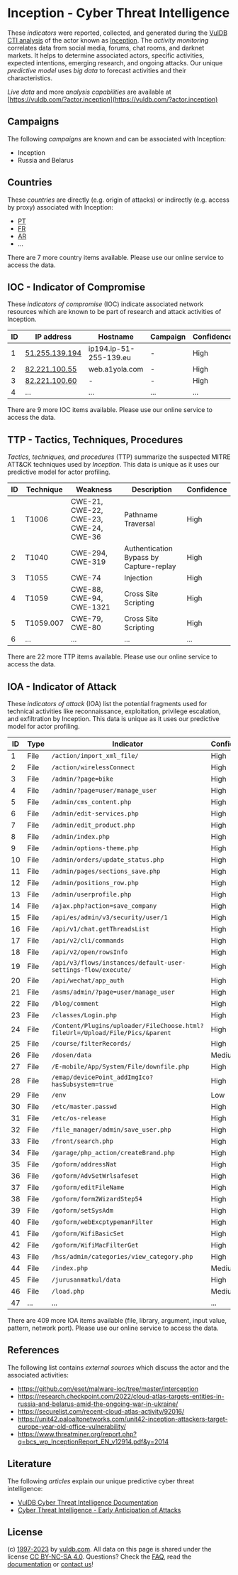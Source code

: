 # Inception - Cyber Threat Intelligence

These _indicators_ were reported, collected, and generated during the [VulDB CTI analysis](https://vuldb.com/?kb.cti) of the actor known as [Inception](https://vuldb.com/?actor.inception). The _activity monitoring_ correlates data from social media, forums, chat rooms, and darknet markets. It helps to determine associated actors, specific activities, expected intentions, emerging research, and ongoing attacks. Our unique _predictive model_ uses _big data_ to forecast activities and their characteristics.

_Live data_ and more _analysis capabilities_ are available at [https://vuldb.com/?actor.inception](https://vuldb.com/?actor.inception)

## Campaigns

The following _campaigns_ are known and can be associated with Inception:

* Inception
* Russia and Belarus

## Countries

These _countries_ are directly (e.g. origin of attacks) or indirectly (e.g. access by proxy) associated with Inception:

* [PT](https://vuldb.com/?country.pt)
* [FR](https://vuldb.com/?country.fr)
* [AR](https://vuldb.com/?country.ar)
* ...

There are 7 more country items available. Please use our online service to access the data.

## IOC - Indicator of Compromise

These _indicators of compromise_ (IOC) indicate associated network resources which are known to be part of research and attack activities of Inception.

ID | IP address | Hostname | Campaign | Confidence
-- | ---------- | -------- | -------- | ----------
1 | [51.255.139.194](https://vuldb.com/?ip.51.255.139.194) | ip194.ip-51-255-139.eu | - | High
2 | [82.221.100.55](https://vuldb.com/?ip.82.221.100.55) | web.a1yola.com | - | High
3 | [82.221.100.60](https://vuldb.com/?ip.82.221.100.60) | - | - | High
4 | ... | ... | ... | ...

There are 9 more IOC items available. Please use our online service to access the data.

## TTP - Tactics, Techniques, Procedures

_Tactics, techniques, and procedures_ (TTP) summarize the suspected MITRE ATT&CK techniques used by _Inception_. This data is unique as it uses our predictive model for actor profiling.

ID | Technique | Weakness | Description | Confidence
-- | --------- | -------- | ----------- | ----------
1 | T1006 | CWE-21, CWE-22, CWE-23, CWE-24, CWE-36 | Pathname Traversal | High
2 | T1040 | CWE-294, CWE-319 | Authentication Bypass by Capture-replay | High
3 | T1055 | CWE-74 | Injection | High
4 | T1059 | CWE-88, CWE-94, CWE-1321 | Cross Site Scripting | High
5 | T1059.007 | CWE-79, CWE-80 | Cross Site Scripting | High
6 | ... | ... | ... | ...

There are 22 more TTP items available. Please use our online service to access the data.

## IOA - Indicator of Attack

These _indicators of attack_ (IOA) list the potential fragments used for technical activities like reconnaissance, exploitation, privilege escalation, and exfiltration by Inception. This data is unique as it uses our predictive model for actor profiling.

ID | Type | Indicator | Confidence
-- | ---- | --------- | ----------
1 | File | `/action/import_xml_file/` | High
2 | File | `/action/wirelessConnect` | High
3 | File | `/admin/?page=bike` | High
4 | File | `/admin/?page=user/manage_user` | High
5 | File | `/admin/cms_content.php` | High
6 | File | `/admin/edit-services.php` | High
7 | File | `/admin/edit_product.php` | High
8 | File | `/admin/index.php` | High
9 | File | `/admin/options-theme.php` | High
10 | File | `/admin/orders/update_status.php` | High
11 | File | `/admin/pages/sections_save.php` | High
12 | File | `/admin/positions_row.php` | High
13 | File | `/admin/userprofile.php` | High
14 | File | `/ajax.php?action=save_company` | High
15 | File | `/api/es/admin/v3/security/user/1` | High
16 | File | `/api/v1/chat.getThreadsList` | High
17 | File | `/api/v2/cli/commands` | High
18 | File | `/api/v2/open/rowsInfo` | High
19 | File | `/api/v3/flows/instances/default-user-settings-flow/execute/` | High
20 | File | `/api/wechat/app_auth` | High
21 | File | `/asms/admin/?page=user/manage_user` | High
22 | File | `/blog/comment` | High
23 | File | `/classes/Login.php` | High
24 | File | `/Content/Plugins/uploader/FileChoose.html?fileUrl=/Upload/File/Pics/&parent` | High
25 | File | `/course/filterRecords/` | High
26 | File | `/dosen/data` | Medium
27 | File | `/E-mobile/App/System/File/downfile.php` | High
28 | File | `/emap/devicePoint_addImgIco?hasSubsystem=true` | High
29 | File | `/env` | Low
30 | File | `/etc/master.passwd` | High
31 | File | `/etc/os-release` | High
32 | File | `/file_manager/admin/save_user.php` | High
33 | File | `/front/search.php` | High
34 | File | `/garage/php_action/createBrand.php` | High
35 | File | `/goform/addressNat` | High
36 | File | `/goform/AdvSetWrlsafeset` | High
37 | File | `/goform/editFileName` | High
38 | File | `/goform/form2WizardStep54` | High
39 | File | `/goform/setSysAdm` | High
40 | File | `/goform/webExcptypemanFilter` | High
41 | File | `/goform/WifiBasicSet` | High
42 | File | `/goform/WifiMacFilterGet` | High
43 | File | `/hss/admin/categories/view_category.php` | High
44 | File | `/index.php` | Medium
45 | File | `/jurusanmatkul/data` | High
46 | File | `/load.php` | Medium
47 | ... | ... | ...

There are 409 more IOA items available (file, library, argument, input value, pattern, network port). Please use our online service to access the data.

## References

The following list contains _external sources_ which discuss the actor and the associated activities:

* https://github.com/eset/malware-ioc/tree/master/interception
* https://research.checkpoint.com/2022/cloud-atlas-targets-entities-in-russia-and-belarus-amid-the-ongoing-war-in-ukraine/
* https://securelist.com/recent-cloud-atlas-activity/92016/
* https://unit42.paloaltonetworks.com/unit42-inception-attackers-target-europe-year-old-office-vulnerability/
* https://www.threatminer.org/report.php?q=bcs_wp_InceptionReport_EN_v12914.pdf&y=2014

## Literature

The following _articles_ explain our unique predictive cyber threat intelligence:

* [VulDB Cyber Threat Intelligence Documentation](https://vuldb.com/?kb.cti)
* [Cyber Threat Intelligence - Early Anticipation of Attacks](https://www.scip.ch/en/?labs.20201022)

## License

(c) [1997-2023](https://vuldb.com/?kb.changelog) by [vuldb.com](https://vuldb.com/?kb.about). All data on this page is shared under the license [CC BY-NC-SA 4.0](https://creativecommons.org/licenses/by-nc-sa/4.0/). Questions? Check the [FAQ](https://vuldb.com/?kb.faq), read the [documentation](https://vuldb.com/?kb) or [contact us](https://vuldb.com/?contact)!
